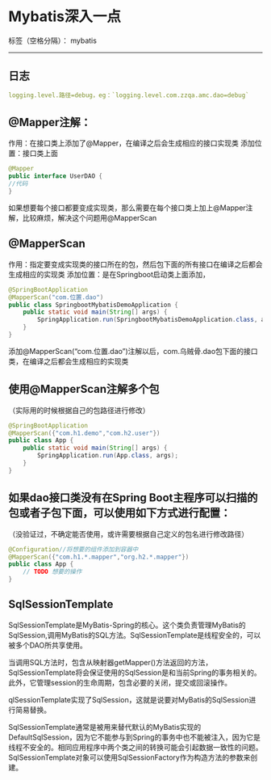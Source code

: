 ﻿# Mybatis深入一点

标签（空格分隔）： mybatis

---

## 日志
```yaml
logging.level.路径=debug，eg：`logging.level.com.zzqa.amc.dao=debug`
```


## @Mapper注解：
作用：在接口类上添加了@Mapper，在编译之后会生成相应的接口实现类
添加位置：接口类上面
```java
@Mapper
public interface UserDAO {
//代码
}
```

如果想要每个接口都要变成实现类，那么需要在每个接口类上加上@Mapper注解，比较麻烦，解决这个问题用@MapperScan

## @MapperScan
作用：指定要变成实现类的接口所在的包，然后包下面的所有接口在编译之后都会生成相应的实现类
添加位置：是在Springboot启动类上面添加，
```java
@SpringBootApplication
@MapperScan("com.位置.dao")
public class SpringbootMybatisDemoApplication {
    public static void main(String[] args) {
        SpringApplication.run(SpringbootMybatisDemoApplication.class, args);
    }
}
```

添加@MapperScan(“com.位置.dao”)注解以后，com.乌贼骨.dao包下面的接口类，在编译之后都会生成相应的实现类

## 使用@MapperScan注解多个包
（实际用的时候根据自己的包路径进行修改）
```java
@SpringBootApplication
@MapperScan({"com.h1.demo","com.h2.user"})
public class App {
    public static void main(String[] args) {
        SpringApplication.run(App.class, args);
    }
}
```

## 如果dao接口类没有在Spring Boot主程序可以扫描的包或者子包下面，可以使用如下方式进行配置：
（没验证过，不确定能否使用，或许需要根据自己定义的包名进行修改路径）
```java
@Configuration//将想要的组件添加到容器中
@MapperScan({"com.h1.*.mapper","org.h2.*.mapper"})
public class App {
    // TODO 想要的操作
}
```

## SqlSessionTemplate
SqlSessionTemplate是MyBatis-Spring的核心。这个类负责管理MyBatis的SqlSession,调用MyBatis的SQL方法。SqlSessionTemplate是线程安全的，可以被多个DAO所共享使用。

当调用SQL方法时，包含从映射器getMapper()方法返回的方法，SqlSessionTemplate将会保证使用的SqlSession是和当前Spring的事务相关的。此外，它管理session的生命周期，包含必要的关闭，提交或回滚操作。

qlSessionTemplate实现了SqlSession，这就是说要对MyBatis的SqlSession进行简易替换。

SqlSessionTemplate通常是被用来替代默认的MyBatis实现的DefaultSqlSession，因为它不能参与到Spring的事务中也不能被注入，因为它是线程不安全的。相同应用程序中两个类之间的转换可能会引起数据一致性的问题。
SqlSessionTemplate对象可以使用SqlSessionFactory作为构造方法的参数来创建。
 

